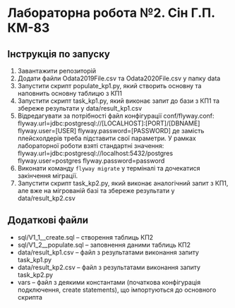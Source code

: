 # Лабораторна робота №2. Сін Г.П. КМ-83
## Інструкція по запуску
1. Завантажити репозиторій
2. Додати файли Odata2019File.csv та Odata2020File.csv у папку data
3. Запустити скрипт populate_kp1.py, який створить основну та наповнить основну таблицю з КП1
4. Запустити скрипт task_kp1.py, який виконає запит до бази з КП1 та збереже результати у data/result_kp1.csv
5. Відредагувати за потрібності файл конфігурації conf/flyway.conf:
flyway.url=jdbc:postgresql://[LOCALHOST]:[PORT]/[DBNAME]
flyway.user=[USER]
flyway.password=[PASSWORD]
де замість плейсхолдерів треба підставити свої параметри. У рамках лабораторної роботи взяті стандартні значення:
flyway.url=jdbc:postgresql://localhost:5432/postgres
flyway.user=postgres
flyway.password=password
6. Виконати команду `flyway migrate` у терміналі та дочекатися закінчення міграції.
7. Запустити скрипт task_kp2.py, який виконає аналогічний запит з КП1, але вже на мігрованій базі та збереже результати у data/result_kp2.csv


## Додаткові файли
- sql/V1_1__create.sql – створення таблиць КП2
- sql/V1_2__populate.sql – заповнення даними таблиць КП2
- data/result_kp1.csv – файл з результатами виконання запиту task_kp1.py
- data/result_kp2.csv – файл з результатами виконання запиту task_kp2.py
- vars – файл з деякими константами (початкова конфігурація подключення, create statements), що імпортуються до основного скрипта
